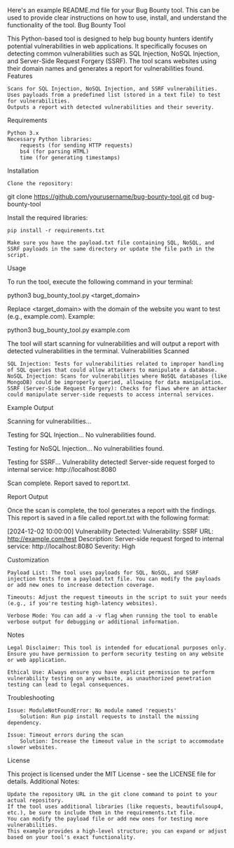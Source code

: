 Here's an example README.md file for your Bug Bounty tool. This can be used to provide clear instructions on how to use, install, and understand the functionality of the tool.
Bug Bounty Tool

This Python-based tool is designed to help bug bounty hunters identify potential vulnerabilities in web applications. It specifically focuses on detecting common vulnerabilities such as SQL Injection, NoSQL Injection, and Server-Side Request Forgery (SSRF). The tool scans websites using their domain names and generates a report for vulnerabilities found.
Features

    Scans for SQL Injection, NoSQL Injection, and SSRF vulnerabilities.
    Uses payloads from a predefined list (stored in a text file) to test for vulnerabilities.
    Outputs a report with detected vulnerabilities and their severity.

Requirements

    Python 3.x
    Necessary Python libraries:
        requests (for sending HTTP requests)
        bs4 (for parsing HTML)
        time (for generating timestamps)

Installation

    Clone the repository:

git clone https://github.com/yourusername/bug-bounty-tool.git
cd bug-bounty-tool

Install the required libraries:

    pip install -r requirements.txt

    Make sure you have the payload.txt file containing SQL, NoSQL, and SSRF payloads in the same directory or update the file path in the script.

Usage

To run the tool, execute the following command in your terminal:

python3 bug_bounty_tool.py <target_domain>

Replace <target_domain> with the domain of the website you want to test (e.g., example.com).
Example:

python3 bug_bounty_tool.py example.com

The tool will start scanning for vulnerabilities and will output a report with detected vulnerabilities in the terminal.
Vulnerabilities Scanned

    SQL Injection: Tests for vulnerabilities related to improper handling of SQL queries that could allow attackers to manipulate a database.
    NoSQL Injection: Scans for vulnerabilities where NoSQL databases (like MongoDB) could be improperly queried, allowing for data manipulation.
    SSRF (Server-Side Request Forgery): Checks for flaws where an attacker could manipulate server-side requests to access internal services.

Example Output

Scanning for vulnerabilities...

Testing for SQL Injection...
No vulnerabilities found.

Testing for NoSQL Injection...
No vulnerabilities found.

Testing for SSRF...
Vulnerability detected! Server-side request forged to internal service: http://localhost:8080

Scan complete. Report saved to report.txt.

Report Output

Once the scan is complete, the tool generates a report with the findings. This report is saved in a file called report.txt with the following format:

[2024-12-02 10:00:00] Vulnerability Detected:
Vulnerability: SSRF
URL: http://example.com/test
Description: Server-side request forged to internal service: http://localhost:8080
Severity: High

Customization

    Payload List: The tool uses payloads for SQL, NoSQL, and SSRF injection tests from a payload.txt file. You can modify the payloads or add new ones to increase detection coverage.

    Timeouts: Adjust the request timeouts in the script to suit your needs (e.g., if you're testing high-latency websites).

    Verbose Mode: You can add a -v flag when running the tool to enable verbose output for debugging or additional information.

Notes

    Legal Disclaimer: This tool is intended for educational purposes only. Ensure you have permission to perform security testing on any website or web application.

    Ethical Use: Always ensure you have explicit permission to perform vulnerability testing on any website, as unauthorized penetration testing can lead to legal consequences.

Troubleshooting

    Issue: ModuleNotFoundError: No module named 'requests'
        Solution: Run pip install requests to install the missing dependency.

    Issue: Timeout errors during the scan
        Solution: Increase the timeout value in the script to accommodate slower websites.

License

This project is licensed under the MIT License - see the LICENSE file for details.
Additional Notes:

    Update the repository URL in the git clone command to point to your actual repository.
    If the tool uses additional libraries (like requests, beautifulsoup4, etc.), be sure to include them in the requirements.txt file.
    You can modify the payload file or add new ones for testing more vulnerabilities.
    This example provides a high-level structure; you can expand or adjust based on your tool's exact functionality.
